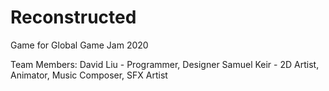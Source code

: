# Reconstructed
Game for Global Game Jam 2020

Team Members:
David Liu - Programmer, Designer
Samuel Keir - 2D Artist, Animator, Music Composer, SFX Artist
